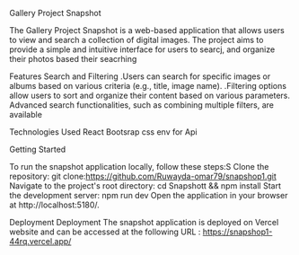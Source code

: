 Gallery Project Snapshot

The Gallery Project Snapshot is a web-based application that allows users to view and search a collection of digital images. The project aims to provide a simple and intuitive interface for users to searcj, and organize their photos based their seacrhing


Features
Search and Filtering
.Users can search for specific images or albums based on various criteria (e.g., title, image name).
.Filtering options allow users to sort and organize their content based on various parameters.
Advanced search functionalities, such as combining multiple filters, are available


Technologies Used
React
Bootsrap css
env for Api

Getting Started 

To run the snapshot application locally, follow these steps:S Clone the repository: git clone:https://github.com/Ruwayda-omar79/snapshop1.git
 Navigate to the project's root directory: cd Snapshott && npm install Start the development server: npm run dev Open the application in your browser at  http://localhost:5180/.

Deployment Deployment
 The snapshot application is deployed on Vercel website and can be accessed at the following URL : https://snapshop1-44rq.vercel.app/


